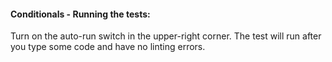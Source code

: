 #### Conditionals - Running the tests:
Turn on the auto-run switch in the upper-right corner. The test will run after you type some code and have no linting errors.
